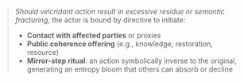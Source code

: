 > *Should velcridant action result in excessive residue or semantic fracturing,*
> the actor is bound by directive to initiate:
>
> * **Contact with affected parties** or proxies
> * **Public coherence offering** (e.g., knowledge, restoration, resource)
> * **Mirror-step ritual**: an action symbolically inverse to the original, generating an entropy bloom that others can absorb or decline